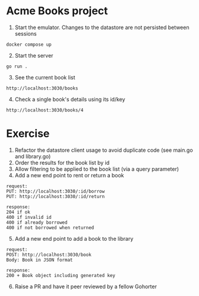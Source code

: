 # Acme Books project

1. Start the emulator. Changes to the datastore are not persisted between sessions
```
docker compose up
```

2. Start the server
```
go run .
```

3. See the current book list
```
http://localhost:3030/books
```

4. Check a single book's details using its id/key
```
http://localhost:3030/books/4
```

# Exercise
1. Refactor the datastore client usage to avoid duplicate code (see main.go and library.go)
2. Order the results for the book list by id
3. Allow filtering to be applied to the book list (via a query parameter)
4. Add a new end point to rent or return a book
```
request:
PUT: http://localhost:3030/:id/borrow
PUT: http://localhost:3030/:id/return

response:
204 if ok
400 if invalid id
400 if already borrowed
400 if not borrowed when returned
```
5. Add a new end point to add a book to the library
```
request:
POST: http://localhost:3030/book
Body: Book in JSON format

response:
200 + Book object including generated key
```
6. Raise a PR and have it peer reviewed by a fellow Gohorter
